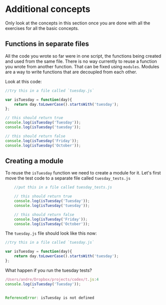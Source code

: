 # Additional concepts

Only look at the concepts in this section once you are done with all the exercises for all the basic concepts.

## Functions in separate files

All the code you wrote so far were in one script, the functions being created and used from the same file. There is no way currently to reuse a function you wrote from another function. That can be fixed using `modules`. Modules are a way to write functions that are decoupled from each other.

Look at this code:

```javascript
//try this in a file called `tuesday.js`

var isTuesday = function(day){
    return day.toLowerCase().startsWith('tuesday');
};

// this should return true
console.log(isTuesday('Tuesday'));
console.log(isTuesday('tuesday'));

// this should return false
console.log(isTuesday('Friday'));
console.log(isTuesday('October'));
```

## Creating a module

To reuse the `isTuesday` function we need to create a module for it. Let's first move the test code to a separate file called `tuesday_tests.js`

```javascript
    //put this in a file called tuesday_tests.js

    // this should return true
    console.log(isTuesday('Tuesday'));
    console.log(isTuesday('tuesday'));

    // this should return false
    console.log(isTuesday('Friday'));
    console.log(isTuesday('October'));
```

The `tuesday.js` file should look like this now:

```javascript
//try this in a file called `tuesday.js`

var isTuesday = function(day){
    return day.toLowerCase().startsWith('tuesday');
};
```

What happen if you run the tuesday tests?

```javascript
/Users/andre/Dropbox/projects/codex/t.js:4
console.log(isTuesday('Tuesday'));
            ^

ReferenceError: isTuesday is not defined

```
